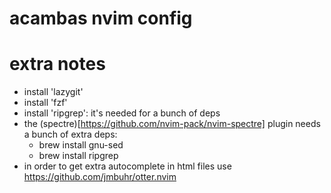 # acambas nvim config

# extra notes

- install 'lazygit'
- install 'fzf'
- install 'ripgrep': it's needed for a bunch of deps
- the (spectre)[https://github.com/nvim-pack/nvim-spectre] plugin needs a bunch of extra deps:
  - brew install gnu-sed
  - brew install ripgrep
- in order to get extra autocomplete in html files use https://github.com/jmbuhr/otter.nvim
